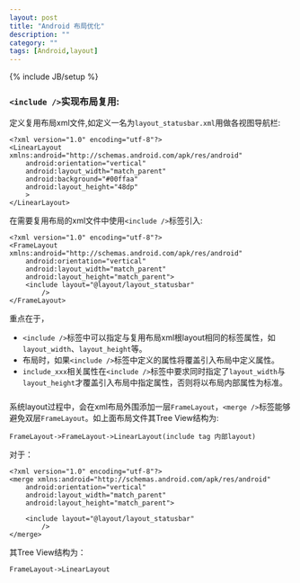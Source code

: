 ```yaml
---
layout: post
title: "Android 布局优化"
description: ""
category: ""
tags: [Android,layout]
---
```

{% include JB/setup %}

### `<include />`实现布局复用:
定义复用布局xml文件,如定义一名为`layout_statusbar.xml`用做各视图导航栏:


    <?xml version="1.0" encoding="utf-8"?>
    <LinearLayout xmlns:android="http://schemas.android.com/apk/res/android"
        android:orientation="vertical"
        android:layout_width="match_parent"
        android:background="#00ffaa"
        android:layout_height="48dp"
        >
    </LinearLayout>


在需要复用布局的xml文件中使用`<include />`标签引入:


    <?xml version="1.0" encoding="utf-8"?>
    <FrameLayout xmlns:android="http://schemas.android.com/apk/res/android"
        android:orientation="vertical"
        android:layout_width="match_parent"
        android:layout_height="match_parent">
        <include layout="@layout/layout_statusbar"
            />
    </FrameLayout>


重点在于，
- `<include />`标签中可以指定与复用布局xml根layout相同的标签属性，如`layout_width`、`layout_height`等。
- 布局时，如果`<include />`标签中定义的属性将覆盖引入布局中定义属性。
- `include_xxx`相关属性在`<include />`标签中要求同时指定了`layout_width`与`layout_height`才覆盖引入布局中指定属性，否则将以布局内部属性为标准。

### <merge />
系统layout过程中，会在xml布局外围添加一层`FrameLayout`，`<merge />`标签能够避免双层`FrameLayout`。如上面布局文件其Tree View结构为:

    FrameLayout->FrameLayout->LinearLayout(include tag 内部layout)

对于：


    <?xml version="1.0" encoding="utf-8"?>
    <merge xmlns:android="http://schemas.android.com/apk/res/android"
        android:orientation="vertical"
        android:layout_width="match_parent"
        android:layout_height="match_parent">

        <include layout="@layout/layout_statusbar"
            />
    </merge>


其Tree View结构为：

    FrameLayout->LinearLayout
